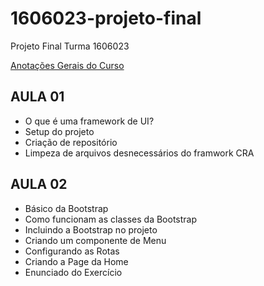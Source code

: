 # 1606023-projeto-final
Projeto Final Turma 1606023

[Anotações Gerais do Curso](anotacoes.MD)


## AULA 01
* O que é uma framework de UI?
* Setup do projeto
* Criação de repositório
* Limpeza de arquivos desnecessários do framwork CRA

## AULA 02
* Básico da Bootstrap
* Como funcionam as classes da Bootstrap
* Incluindo a Bootstrap no projeto
* Criando um componente de Menu
* Configurando as Rotas
* Criando a Page da Home
* Enunciado do Exercício

